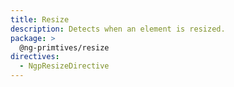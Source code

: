 ```yaml
---
title: Resize
description: Detects when an element is resized.
package: >
  @ng-primtives/resize
directives:
  - NgpResizeDirective
---
```

